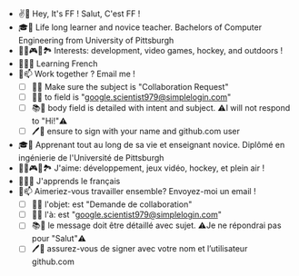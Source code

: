 
- ✌️👨 Hey, It's FF ! Salut, C'est FF !
- 🎓📏 Life long learner and novice teacher. Bachelors of Computer Engineering from University of Pittsburgh
- 👨‍💻🎮🏒🏞️ Interests: development, video games, hockey, and outdoors !
- 🌱🇫🇷 Learning French 
- 👀📫 Work together ? Email me ! 
  - [ ] 🤝🙌 Make sure the subject is "Collaboration Request"
  - [ ] 👋👨 to field is "google.scientist979@simplelogin.com" 
  - [ ] 📚🎯 body field is detailed with intent and subject. ⚠️I will not respond to "Hi!"⚠️
  - [ ] 🖊️🪪 ensure to sign with your name and github.com user

- 🎓📏 Apprenant tout au long de sa vie et enseignant novice. Diplômé en ingénierie de l'Université de Pittsburgh
-  👨‍💻🎮🏒🏞️ J'aime: développement, jeux vidéo, hockey, et plein air !
- 🌱🇫🇷 J'apprends le français
- 👀📫 Aimeriez-vous travailler ensemble? Envoyez-moi un email !
  - [ ] 🤝🙌 l'objet: est "Demande de collaboration"
  - [ ] 👋👨 l'à: est "google.scientist979@simplelogin.com"
  - [ ] 📚🎯 le message doit être détaillé avec sujet. ⚠️Je ne répondrai pas pour "Salut"⚠️
  - [ ] 🖊️🪪 assurez-vous de signer avec votre nom et l’utilisateur github.com
